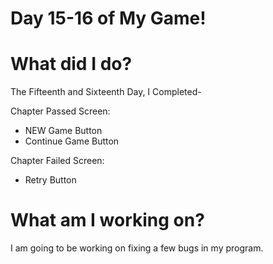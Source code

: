 # Day 15-16 of My Game!

# What did I do?

The Fifteenth and Sixteenth Day, I Completed-

Chapter Passed Screen:

* NEW Game Button
* Continue Game Button

Chapter Failed Screen:

* Retry Button

# What am I working on? 

I am going to be working on fixing a few bugs in my program.
